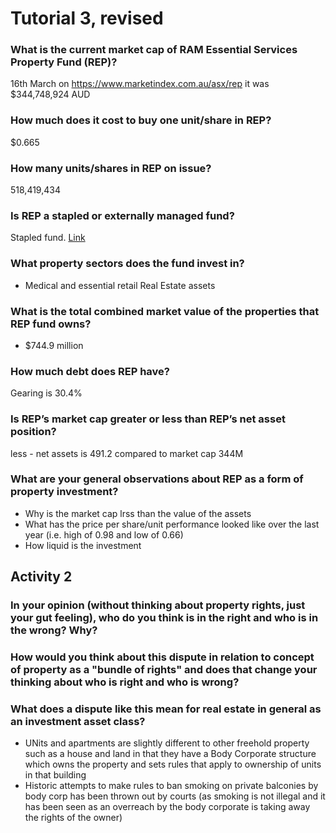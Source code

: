 # Tutorial 3, revised

### What is the current market cap of RAM Essential Services Property Fund (REP)?

16th March on  https://www.marketindex.com.au/asx/rep it was $344,748,924 AUD

### How much does it cost to buy one unit/share in REP?

$0.665

### How many units/shares in REP on issue?

518,419,434


### Is REP a stapled or externally managed fund?

Stapled fund. [Link](https://ramgroup.com/investment-products/ram-essential-services-property-fund/#:~:text=RAM%20Essential%20Services%20Property%20Fund%20(ASX%3A%20REP)%20is%20an,leased%20to%20essential%20services%20tenants.)

### What property sectors does the fund invest in?

- Medical and essential retail Real Estate assets

### What is the total combined market value of the properties that REP fund owns?

- $744.9 million 

### How much debt does REP have?

Gearing is 30.4%

### Is REP’s market cap greater or less than REP’s net asset position?

less - net assets is 491.2 compared to market cap 344M 

### What are your general observations about REP as a form of property investment?

- Why is the market cap lrss than the value of the assets
- What has the price per share/unit performance looked like over the last year  (i.e. high of 0.98 and low of 0.66)
- How liquid is the investment 


## Activity 2
### In your opinion (without thinking about property rights, just your gut feeling), who do you think is in the right and who is in the wrong? Why?



### How would you think about this dispute in relation to concept of property as a "bundle of rights" and does that change your thinking about who is right and who is wrong?


### What does a dispute like this mean for real estate in general as an investment asset class? 
- UNits and apartments are slightly different to other freehold property such as a house and land in that they have a Body Corporate structure which owns the property and sets rules that apply to ownership of units in that building
- Historic attempts to make rules to ban smoking on private balconies by body corp has been thrown out by courts (as smoking is not illegal and it has been seen as an overreach by the body corporate is taking away the rights of the owner)